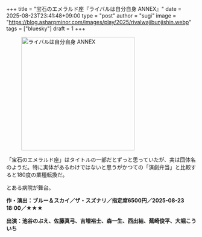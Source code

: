 +++
title = "宝石のエメラルド座『ライバルは自分自身 ANNEX』"
date = 2025-08-23T23:41:48+09:00
type = "post"
author = "sugi"
image = "https://blog.asharpminor.com/images/play/2025/rivalwajibunjishin.webp"
tags = ["bluesky"]
draft = 1
+++
<figure class="alignleft"><img src="images/play/2025/rivalwajibunjishin.web" alt="ライバルは自分自身 ANNEX" style="width: 300px !important;"></figure>

「宝石のエメラルド座」はタイトルの一部だとずっと思っていたが、実は団体名のようだ。特に実体があるわけではないと思うがかつての「演劇弁当」と比較すると180度の業種転換だ。

とある病院が舞台。

**作・演出：ブルー＆スカイ／ザ・スズナリ／指定席6500円／2025-08-23 18:00／★★★**

**出演：池谷のぶえ、佐藤真弓、吉増裕士、森一生、西出結、蕪崎俊平、大堀こういち**